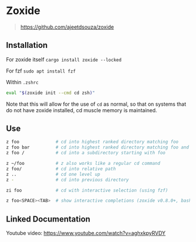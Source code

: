 # Zoxide

> https://github.com/ajeetdsouza/zoxide

## Installation

For zoxide itself
`cargo install zoxide --locked`

For fzf
`sudo apt install fzf`

Within `.zshrc`

```zsh 
eval "$(zoxide init --cmd cd zsh)"
```

Note that this will allow for the use of `cd` as normal, so that on systems that do not have zoxide installed, cd muscle memory is maintained.

## Use

```bash
z foo              # cd into highest ranked directory matching foo
z foo bar          # cd into highest ranked directory matching foo and bar
z foo /            # cd into a subdirectory starting with foo

z ~/foo            # z also works like a regular cd command
z foo/             # cd into relative path
z ..               # cd one level up
z -                # cd into previous directory

zi foo             # cd with interactive selection (using fzf)

z foo<SPACE><TAB>  # show interactive completions (zoxide v0.8.0+, bash 4.4+/fish/zsh only)
```

## Linked Documentation
Youtube video: https://www.youtube.com/watch?v=aghxkpyRVDY

